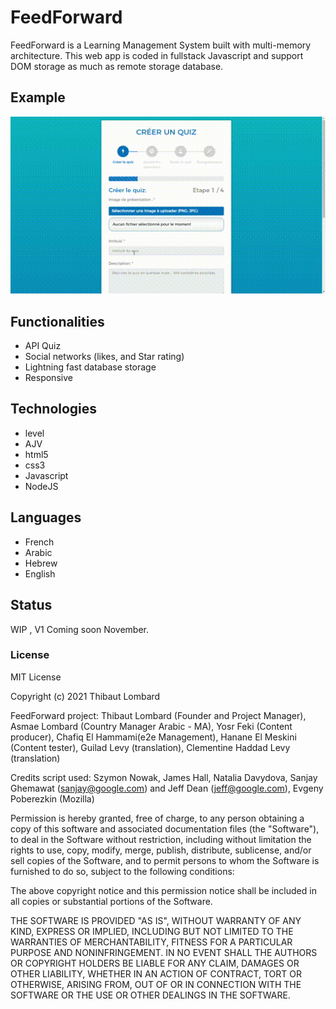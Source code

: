 # FeedForward
FeedForward is a Learning Management System built with multi-memory architecture. This web app is coded in fullstack Javascript and support DOM storage as much as remote storage database. 

## Example
![image](https://github.com/Lombard-Web-Services/FeedForward/raw/master/demo/quiz.gif)

## Functionalities
* API Quiz
* Social networks (likes, and Star rating)
* Lightning fast database storage
* Responsive

## Technologies
* level
* AJV 
* html5
* css3
* Javascript
* NodeJS

## Languages
* French
* Arabic
* Hebrew
* English

## Status
WIP , V1 Coming soon November.

### License
MIT License

Copyright (c) 2021 Thibaut Lombard
 
FeedForward project: Thibaut Lombard (Founder and Project Manager), Asmae Lombard (Country Manager Arabic - MA), Yosr Feki (Content producer), Chafiq El Hammami(e2e Management), Hanane El Meskini (Content tester),  Guilad Levy (translation), Clementine Haddad Levy (translation)

Credits script used: Szymon Nowak, James Hall, Natalia Davydova, Sanjay Ghemawat (sanjay@google.com) and Jeff Dean (jeff@google.com), Evgeny Poberezkin (Mozilla)

Permission is hereby granted, free of charge, to any person obtaining a copy
of this software and associated documentation files (the "Software"), to deal
in the Software without restriction, including without limitation the rights
to use, copy, modify, merge, publish, distribute, sublicense, and/or sell
copies of the Software, and to permit persons to whom the Software is
furnished to do so, subject to the following conditions:

The above copyright notice and this permission notice shall be included in all
copies or substantial portions of the Software.

THE SOFTWARE IS PROVIDED "AS IS", WITHOUT WARRANTY OF ANY KIND, EXPRESS OR
IMPLIED, INCLUDING BUT NOT LIMITED TO THE WARRANTIES OF MERCHANTABILITY,
FITNESS FOR A PARTICULAR PURPOSE AND NONINFRINGEMENT. IN NO EVENT SHALL THE
AUTHORS OR COPYRIGHT HOLDERS BE LIABLE FOR ANY CLAIM, DAMAGES OR OTHER
LIABILITY, WHETHER IN AN ACTION OF CONTRACT, TORT OR OTHERWISE, ARISING FROM,
OUT OF OR IN CONNECTION WITH THE SOFTWARE OR THE USE OR OTHER DEALINGS IN THE
SOFTWARE.
